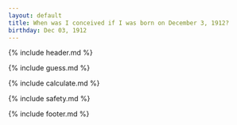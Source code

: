 ```yaml
---
layout: default
title: When was I conceived if I was born on December 3, 1912?
birthday: Dec 03, 1912
---
```


{% include header.md %}

{% include guess.md %}

{% include calculate.md %}

{% include safety.md %}

{% include footer.md %}



